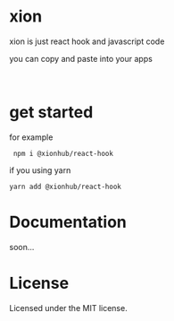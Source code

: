 # xion

xion is just react hook and javascript code

you can copy and paste into your apps

<br/>

# get started

for example

```
 npm i @xionhub/react-hook
```

if you using yarn

```
yarn add @xionhub/react-hook
```

# Documentation

soon...

# License

Licensed under the MIT license.

